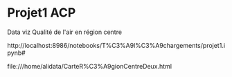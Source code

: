 # Projet1 ACP
Data viz Qualité de l'air en région  centre

http://localhost:8986/notebooks/T%C3%A9l%C3%A9chargements/projet1.ipynb#

file:///home/alidata/CarteR%C3%A9gionCentreDeux.html
